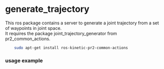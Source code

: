 # generate_trajectory

This ros package contains a server to generate a joint trajectory from a set of waypoints in joint space. <br />
It requires the package joint_trajectory_generator from pr2_common_actions.
```bash
    sudo apt-get install ros-kinetic-pr2-common-actions 
```

### usage example